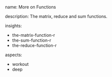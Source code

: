 name: More on Functions

description: The matrix, reduce and sum functions.

insights:
  - the-matrix-function-r
  - the-sum-function-r
  - the-reduce-function-r


aspects:
  - workout
  - deep